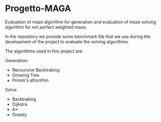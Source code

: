 # Progetto-MAGA
Evaluation of maze algorithm for generation and evaluation of maze solving algorithm for not perfect weighted maze.

In the repository we provide some benchmark file that we use during the development of the project to evaluate the solving algorithms.

The algorithms used in this project are:

Generation:

- Recoursive Backtraking
- Growing Tree
- Primm's alhorithm

Solve:

- Backtraking
- Dijkstra
- A*
- Greedy 

